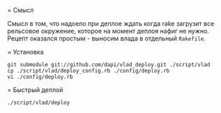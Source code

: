= Смысл

Смысл в том, что надоело при деплое ждать когда rake загрузит все
рельсовое окружение, которое на момент деплоя нафиг не нужно. Рецепт
оказался простым - выносим влада в отдельный `Rakefile`.

= Установка

    git submodule git://github.com/dapi/vlad_deploy.git ./script/vlad
    cp ./script/vlad/deploy_config.rb ./config/deploy.rb
    vi ./config/deploy.rb

= Быстрый деплой

    ./script/vlad/deploy
